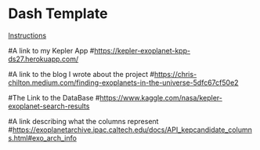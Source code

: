# Dash Template

[Instructions](https://lambdaschool.github.io/ds/unit2/dash-template/)

#A link to my Kepler App
#https://kepler-exoplanet-kpp-ds27.herokuapp.com/

#A link to the blog I wrote about the project
#https://chris-chilton.medium.com/finding-exoplanets-in-the-universe-5dfc67cf50e2

#The Link to the DataBase
#https://www.kaggle.com/nasa/kepler-exoplanet-search-results

#A link describing what the columns represent
#https://exoplanetarchive.ipac.caltech.edu/docs/API_kepcandidate_columns.html#exo_arch_info